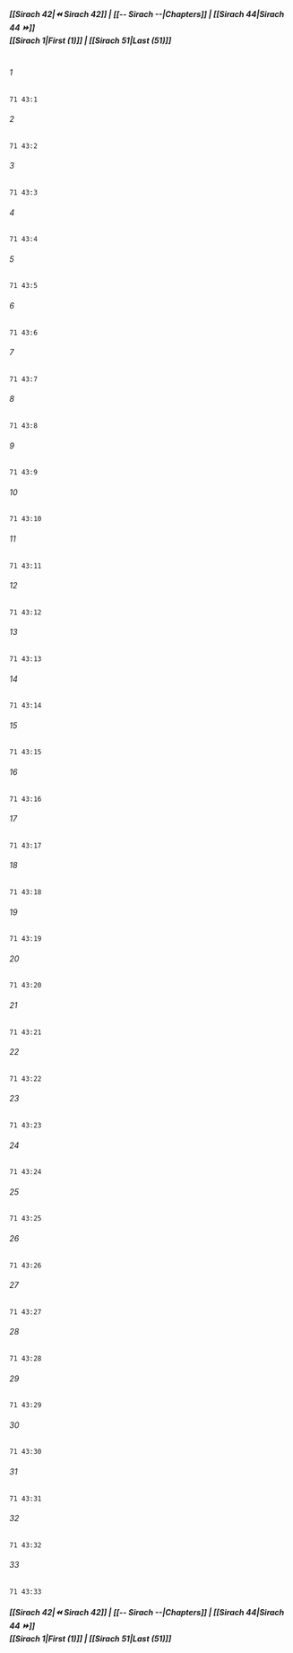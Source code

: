 
##### **[[Sirach 42|⏪ Sirach 42]] | [[-- Sirach --|Chapters]] | [[Sirach 44|Sirach 44 ⏩]]**<br>**[[Sirach 1|First (1)]] | [[Sirach 51|Last (51)]]**<br><br>

###### 1
``` verse
71 43:1
```
###### 2
``` verse
71 43:2
```
###### 3
``` verse
71 43:3
```
###### 4
``` verse
71 43:4
```
###### 5
``` verse
71 43:5
```
###### 6
``` verse
71 43:6
```
###### 7
``` verse
71 43:7
```
###### 8
``` verse
71 43:8
```
###### 9
``` verse
71 43:9
```
###### 10
``` verse
71 43:10
```
###### 11
``` verse
71 43:11
```
###### 12
``` verse
71 43:12
```
###### 13
``` verse
71 43:13
```
###### 14
``` verse
71 43:14
```
###### 15
``` verse
71 43:15
```
###### 16
``` verse
71 43:16
```
###### 17
``` verse
71 43:17
```
###### 18
``` verse
71 43:18
```
###### 19
``` verse
71 43:19
```
###### 20
``` verse
71 43:20
```
###### 21
``` verse
71 43:21
```
###### 22
``` verse
71 43:22
```
###### 23
``` verse
71 43:23
```
###### 24
``` verse
71 43:24
```
###### 25
``` verse
71 43:25
```
###### 26
``` verse
71 43:26
```
###### 27
``` verse
71 43:27
```
###### 28
``` verse
71 43:28
```
###### 29
``` verse
71 43:29
```
###### 30
``` verse
71 43:30
```
###### 31
``` verse
71 43:31
```
###### 32
``` verse
71 43:32
```
###### 33
``` verse
71 43:33
```

##### **[[Sirach 42|⏪ Sirach 42]] | [[-- Sirach --|Chapters]] | [[Sirach 44|Sirach 44 ⏩]]**<br>**[[Sirach 1|First (1)]] | [[Sirach 51|Last (51)]]**
